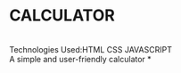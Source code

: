 
# CALCULATOR
<br>
Technologies Used:HTML CSS JAVASCRIPT
<br>
A simple and user-friendly calculator
*
